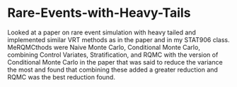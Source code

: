 # Rare-Events-with-Heavy-Tails
Looked at a paper on rare event simulation with heavy tailed and implemented similar VRT methods as in the paper and in my STAT906 class. MeRQMCthods were Naive Monte Carlo, Conditional Monte Carlo, combining Control Variates, Stratification, and RQMC with the version of Conditional Monte Carlo in the paper that was said to reduce the variance the most and found that combining these added a greater reduction and RQMC was the best reduction found.
